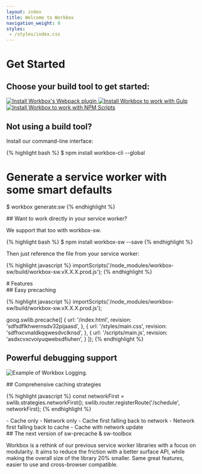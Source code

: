 ```yaml
---
layout: index
title: Welcome to Workbox
navigation_weight: 0
styles:
 - /styles/index.css
---
```

<div class="index__install-section" markdown="1">

<div class="content-sizing" markdown="1">

# Get Started 

## Choose your build tool to get started:

<div class="index__install-options">
  <a href="./get-started/webpack" class="index__install-option index__install-webpack">
    <img src="/images/third_party/webpack-logo.svg" alt="Install Workbox's Webpack plugin" />
  </a>

  <a href="./get-started/gulp" class="index__install-option index__install-gulp">
    <img src="/images/third_party/gulp-logo.svg" alt="Install Workbox to work with Gulp" />
  </a>

  <a href="./get-started/npm-script" class="index__install-option index__install-npm">
    <img src="/images/third_party/npm-logo.svg" alt="Install Workbox to work with NPM Scripts" />
  </a>
</div>

## Not using a build tool?

Install our command-line interface:

</div>

{% highlight bash %}
$ npm install workbox-cli --global

# Generate a service worker with some smart defaults
$ workbox generate:sw
{% endhighlight %}

<div class="content-sizing" markdown="1">
## Want to work directly in your service worker?

We support that too with workbox-sw.
</div>

{% highlight bash %}
$ npm install workbox-sw --save
{% endhighlight %}

<div class="content-sizing" markdown="1">
Then just reference the file from your service worker:
</div>

{% highlight javascript %}
importScripts('/node_modules/workbox-sw/build/workbox-sw.vX.X.X.prod.js');
{% endhighlight %}

</div>

<div class="content-sizing content-padding" markdown="1">
# Features

<div class="index__features" markdown="1">
<div class="index__features-left-section" markdown="1">
## Easy precaching

{% highlight javascript %}
importScripts('/node_modules/workbox-sw/build/workbox-sw.vX.X.X.prod.js');

goog.swlib.precache([
  {
    url: '/index.html',
    revision: 'sdfsdflkhwernsdv32pijaasd',
  }, {
    url: '/styles/main.css',
    revision: 'sdfhxcvnaldkqqwesdvclknsd',
  }, {
    url: '/scripts/main.js',
    revision: 'asdxcvxcvoiyuqwebsdfiuhen',
  }
]);
{% endhighlight %}

## Powerful debugging support
![Example of Workbox Logging.](/images/workbox-logging.png)

</div>

<div class="index__features-right-section" markdown="1">
## Comprehensive caching strategies

{% highlight javascript %}
const networkFirst = swlib.strategies.networkFirst();
swlib.router.registerRoute('/schedule', networkFirst);
{% endhighlight %}

<div class="index_strategy-list" markdown="1">
- Cache only
- Network only
- Cache first falling back to network
- Network first falling back to cache
- Cache with network update
</div>
## The next version of sw-precache & sw-toolbox

Workbox is a rethink of our previous service worker libraries with a focus
on modularity. It aims to reduce the friction with a better surface API,
while making the overall size of the library 20% smaller. Same great features,
easier to use and cross-browser compatible.

</div>
</div>
</div>
